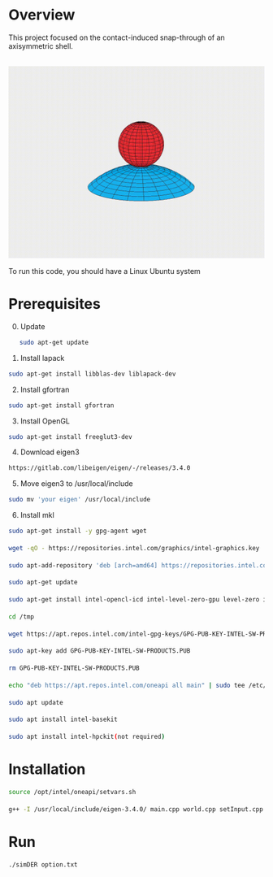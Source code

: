 # Overview
This project focused on the contact-induced snap-through of an axisymmetric shell.

<br/><img src='demo2.gif' width="600">

To run this code, you should have a Linux Ubuntu system

# Prerequisites

0. Update

```bash
   sudo apt-get update
   ```

1. Install lapack

```bash
sudo apt-get install libblas-dev liblapack-dev
```

2. Install gfortran

```bash
sudo apt-get install gfortran
```

3. Install OpenGL


```bash
sudo apt-get install freeglut3-dev
```

4. Download eigen3

```bash
https://gitlab.com/libeigen/eigen/-/releases/3.4.0
```

5. Move eigen3 to /usr/local/include


```bash
sudo mv 'your eigen' /usr/local/include
```

6. Install mkl

```bash
sudo apt-get install -y gpg-agent wget

wget -qO - https://repositories.intel.com/graphics/intel-graphics.key | sudo apt-key add -

sudo apt-add-repository 'deb [arch=amd64] https://repositories.intel.com/graphics/ubuntu focal main'

sudo apt-get update

sudo apt-get install intel-opencl-icd intel-level-zero-gpu level-zero intel-media-va-driver-non-free libmfx1

cd /tmp

wget https://apt.repos.intel.com/intel-gpg-keys/GPG-PUB-KEY-INTEL-SW-PRODUCTS.PUB

sudo apt-key add GPG-PUB-KEY-INTEL-SW-PRODUCTS.PUB

rm GPG-PUB-KEY-INTEL-SW-PRODUCTS.PUB

echo "deb https://apt.repos.intel.com/oneapi all main" | sudo tee /etc/apt/sources.list.d/oneAPI.list

sudo apt update

sudo apt install intel-basekit

sudo apt install intel-hpckit(not required)
```

# Installation 

```bash
source /opt/intel/oneapi/setvars.sh

g++ -I /usr/local/include/eigen-3.4.0/ main.cpp world.cpp setInput.cpp timeStepper.cpp inertialForce.cpp externalGravityForce.cpp dampingForce.cpp elasticStretchingForce.cpp elasticBendingForce.cpp elasticPlate.cpp externalPressureForce.cpp elasticBoundaryForce.cpp externalContactForce.cpp -lGL -lglut -lGLU -L${MKLROOT}/lib/intel64 -Wl,--no-as-needed -lmkl_intel_lp64 -lmkl_intel_thread -lmkl_core -liomp5 -llapack -lgfortran -fopenmp -lpthread -lm -Ofast -o simDER

```

# Run 


```bash
./simDER option.txt
```

